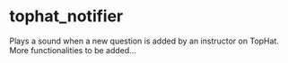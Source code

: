 # tophat_notifier
Plays a sound when a new question is added by an instructor on TopHat. More functionalities to be added...
